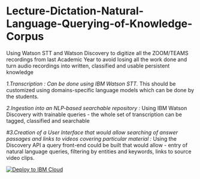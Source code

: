 # Lecture-Dictation-Natural-Language-Querying-of-Knowledge-Corpus
Using Watson STT and Watson Discovery to  digitize all the ZOOM/TEAMS recordings from last Academic Year to avoid losing all the work done and turn audio recordings into written, classified and usable persistent knowledge


*1.Transcription : Can be done using IBM Watson STT.* 
This should be customized using domains-specific language models which can be done by the students.

*2.Ingestion into an NLP-based searchable repository :*
Using IBM Watson Discovery with trainable queries - the whole set of transcription can be tagged, classified and searchable

*#3.Creation of a User Interface that would allow searching of answer passages and links to videos covering particular material :*
Using the Discovery API a query front-end could be built that would allow - entry of natural language queries, filtering by entities and keywords, links to source video clips.


[![Deploy to IBM Cloud](https://cloud.ibm.com/devops/setup/deploy/button.png)](https://cloud.ibm.com/devops/setup/deploy?repository=https://github.com/satwik-chandra/Lecture-Dictation-and-Natural-Language-Querying-of-Knowledge-Corpus.git)
